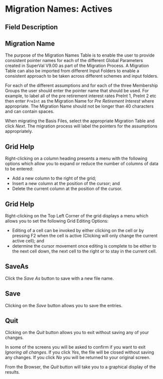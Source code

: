 # Migration Names: Actives



## Field Description

## Migration Name

The purpose of the Migration Names Table is to enable the user to
provide consistent pointer names for each of the different Global
Parameters created in SuperVal V9.00 as part of the Migration Process. A
Migration Table can also be imported from different Input Folders to
enable a consistent approach to be taken across different schemes and
input folders.

For each of the different assumptions and for each of the three
Membership Groups the user should enter the pointer name that should be
used. For example, to label all of the pre retirement interest rates
PreInt 1, PreInt 2 etc then enter `PreInt` as the Migration Name for _Pre
Retirement Interest_ where appropriate. The Migration Name should not be
longer than 40 characters and can contain spaces.

When migrating the Basis Files, select the appropriate Migration Table
and click _Next_. The migration process will label the pointers for the
assumptions appropriately.

## Grid Help

Right-clicking on a column heading presents a menu with the following
options which allow you to expand or reduce the number of columns of
data to be entered:

-   Add a new column to the right of the grid;
-   Insert a new column at the position of the cursor; and
-   Delete the current column at the position of the cursor.

## Grid Help

Right-clicking on the Top Left Corner of the grid displays a menu which
allows you to set the following Grid Editing Options:

-   Editing of a cell can be invoked by either clicking on the cell or
    by pressing F2 when the cell is active (Clicking will only change
    the current active cell); and
-   determine the cursor movement once editing is complete to be either
    to the next cell down, the next cell to the right or to stay in the
    current cell.

## SaveAs

Click the _Save As_ button to save with a new file name.

## Save

Clicking on the _Save_ button allows you to save the entries.

## Quit

Clicking on the _Quit_ button allows you to exit without saving any of
your changes.

In some of the screens you will be asked to confirm if you want to exit
_Ignoring all changes_. If you click _Yes_, the file will be closed
without saving any changes. If you click _No_ you will be returned to your
original screen.

From the Browser, the _Quit_ button will take you to a graphical display
of the results.